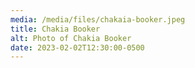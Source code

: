 ```yaml
---
media: /media/files/chakaia-booker.jpeg
title: Chakia Booker
alt: Photo of Chakia Booker
date: 2023-02-02T12:30:00-0500
---
```


